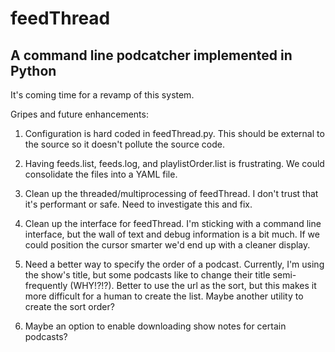 # feedThread
## A command line podcatcher implemented in Python

It's coming time for a revamp of this system.

Gripes and future enhancements:

1. Configuration is hard coded in feedThread.py. This should be external to the
source so it doesn't pollute the source code.

2. Having feeds.list, feeds.log, and playlistOrder.list is frustrating. We could
consolidate the files into a YAML file.

3. Clean up the threaded/multiprocessing of feedThread. I don't trust that it's
performant or safe. Need to investigate this and fix.

4. Clean up the interface for feedThread. I'm sticking with a command line interface,
but the wall of text and debug information is a bit much. If we could position
the cursor smarter we'd end up with a cleaner display.

5. Need a better way to specify the order of a podcast. Currently, I'm using the
show's title, but some podcasts like to change their title semi-frequently (WHY!?!?).
Better to use the url as the sort, but this makes it more difficult for a human to
create the list. Maybe another utility to create the sort order?

6. Maybe an option to enable downloading show notes for certain podcasts?
